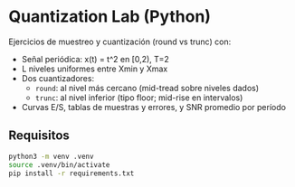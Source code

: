 # Quantization Lab (Python)

Ejercicios de muestreo y cuantización (round vs trunc) con:
- Señal periódica: x(t) = t^2 en [0,2), T=2
- L niveles uniformes entre Xmin y Xmax
- Dos cuantizadores:
  - `round`: al nivel más cercano (mid-tread sobre niveles dados)
  - `trunc`: al nivel inferior (tipo floor; mid-rise en intervalos)
- Curvas E/S, tablas de muestras y errores, y SNR promedio por período

## Requisitos
```bash
python3 -m venv .venv
source .venv/bin/activate
pip install -r requirements.txt
